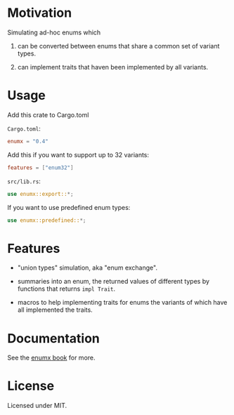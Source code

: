 # Motivation

Simulating ad-hoc enums which

1. can be converted between enums that share a common
set of variant types.

2. can implement traits that haven been implemented by all variants.

# Usage

Add this crate to Cargo.toml

`Cargo.toml`:

```toml
enumx = "0.4"
```

Add this if you want to support up to 32 variants:

```toml
features = ["enum32"]
```

`src/lib.rs`:

```rust
use enumx::export::*;
```

If you want to use predefined enum types:

```rust
use enumx::predefined::*;
```

# Features

- "union types" simulation, aka "enum exchange".

- summaries into an enum, the returned values of different types by functions
that returns `impl Trait`.

- macros to help implementing traits for enums the variants of which have all
implemented the traits.

# Documentation

See the [enumx book](https://oooutlk.github.io/enumx/) for more.

# License

Licensed under MIT.
